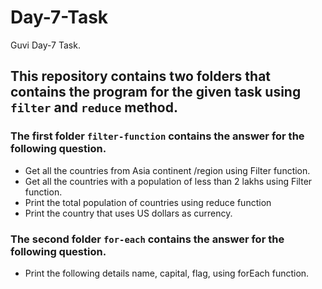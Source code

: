 # Day-7-Task
Guvi Day-7 Task.

## This repository contains two folders that contains the program for the given task using `filter` and `reduce` method.

### The first folder `filter-function` contains the answer for the following question.
    
* Get all the countries from Asia continent /region using Filter function.
* Get all the countries with a population of less than 2 lakhs using Filter function.
* Print the total population of countries using reduce function
* Print the country that uses US dollars as currency.

### The second folder `for-each` contains the answer for the following question.

* Print the following details name, capital, flag, using forEach function.

